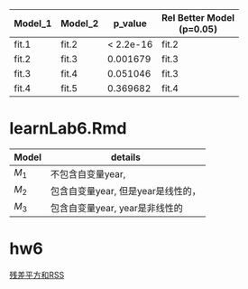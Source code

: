 | Model_1 | Model_2 | p_value   | Rel Better Model<br>(p=0.05) |
|---------|---------|-----------|------------------------------|
| fit.1   | fit.2   | < 2.2e-16 | fit.2                        |
| fit.2   | fit.3   | 0.001679  | fit.3                        |
| fit.3   | fit.4   | 0.051046  | fit.3                        |
| fit.4   | fit.5   | 0.369682  | fit.4                        |



# learnLab6.Rmd
| Model | details                            |
|-------|------------------------------------|
| $M_1$ | 不包含自变量year,                  |
| $M_2$ | 包含自变量year, 但是year是线性的， |
| $M_3$ | 包含自变量year, year是非线性的     |

# hw6
[残差平方和RSS](https://stackoverflow.com/questions/40456314/how-do-i-get-rss-from-a-linear-model-output)

